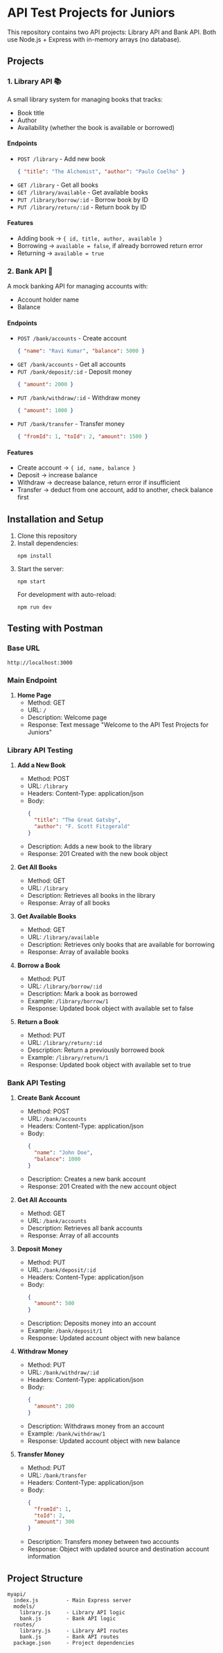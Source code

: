# API Test Projects for Juniors

This repository contains two API projects: Library API and Bank API. Both use Node.js + Express with in-memory arrays (no database).

## Projects

### 1. Library API 📚

A small library system for managing books that tracks:
- Book title
- Author
- Availability (whether the book is available or borrowed)

#### Endpoints

- `POST /library` - Add new book
  ```json
  { "title": "The Alchemist", "author": "Paulo Coelho" }
  ```
- `GET /library` - Get all books
- `GET /library/available` - Get available books
- `PUT /library/borrow/:id` - Borrow book by ID
- `PUT /library/return/:id` - Return book by ID

#### Features

- Adding book → `{ id, title, author, available }`
- Borrowing → `available = false`, if already borrowed return error
- Returning → `available = true`

### 2. Bank API 🏦

A mock banking API for managing accounts with:
- Account holder name
- Balance

#### Endpoints

- `POST /bank/accounts` - Create account
  ```json
  { "name": "Ravi Kumar", "balance": 5000 }
  ```
- `GET /bank/accounts` - Get all accounts
- `PUT /bank/deposit/:id` - Deposit money
  ```json
  { "amount": 2000 }
  ```
- `PUT /bank/withdraw/:id` - Withdraw money
  ```json
  { "amount": 1000 }
  ```
- `PUT /bank/transfer` - Transfer money
  ```json
  { "fromId": 1, "toId": 2, "amount": 1500 }
  ```

#### Features

- Create account → `{ id, name, balance }`
- Deposit → increase balance
- Withdraw → decrease balance, return error if insufficient
- Transfer → deduct from one account, add to another, check balance first

## Installation and Setup

1. Clone this repository
2. Install dependencies:
   ```
   npm install
   ```
3. Start the server:
   ```
   npm start
   ```
   For development with auto-reload:
   ```
   npm run dev
   ```

## Testing with Postman

### Base URL
```
http://localhost:3000
```

### Main Endpoint
1. **Home Page**
   - Method: GET
   - URL: `/`
   - Description: Welcome page
   - Response: Text message "Welcome to the API Test Projects for Juniors"

### Library API Testing

1. **Add a New Book**
   - Method: POST
   - URL: `/library`
   - Headers: Content-Type: application/json
   - Body:
     ```json
     {
       "title": "The Great Gatsby",
       "author": "F. Scott Fitzgerald"
     }
     ```
   - Description: Adds a new book to the library
   - Response: 201 Created with the new book object

2. **Get All Books**
   - Method: GET
   - URL: `/library`
   - Description: Retrieves all books in the library
   - Response: Array of all books

3. **Get Available Books**
   - Method: GET
   - URL: `/library/available`
   - Description: Retrieves only books that are available for borrowing
   - Response: Array of available books

4. **Borrow a Book**
   - Method: PUT
   - URL: `/library/borrow/:id`
   - Description: Mark a book as borrowed
   - Example: `/library/borrow/1`
   - Response: Updated book object with available set to false

5. **Return a Book**
   - Method: PUT
   - URL: `/library/return/:id`
   - Description: Return a previously borrowed book
   - Example: `/library/return/1`
   - Response: Updated book object with available set to true

### Bank API Testing

1. **Create Bank Account**
   - Method: POST
   - URL: `/bank/accounts`
   - Headers: Content-Type: application/json
   - Body:
     ```json
     {
       "name": "John Doe",
       "balance": 1000
     }
     ```
   - Description: Creates a new bank account
   - Response: 201 Created with the new account object

2. **Get All Accounts**
   - Method: GET
   - URL: `/bank/accounts`
   - Description: Retrieves all bank accounts
   - Response: Array of all accounts

3. **Deposit Money**
   - Method: PUT
   - URL: `/bank/deposit/:id`
   - Headers: Content-Type: application/json
   - Body:
     ```json
     {
       "amount": 500
     }
     ```
   - Description: Deposits money into an account
   - Example: `/bank/deposit/1`
   - Response: Updated account object with new balance

4. **Withdraw Money**
   - Method: PUT
   - URL: `/bank/withdraw/:id`
   - Headers: Content-Type: application/json
   - Body:
     ```json
     {
       "amount": 200
     }
     ```
   - Description: Withdraws money from an account
   - Example: `/bank/withdraw/1`
   - Response: Updated account object with new balance

5. **Transfer Money**
   - Method: PUT
   - URL: `/bank/transfer`
   - Headers: Content-Type: application/json
   - Body:
     ```json
     {
       "fromId": 1,
       "toId": 2,
       "amount": 300
     }
     ```
   - Description: Transfers money between two accounts
   - Response: Object with updated source and destination account information

## Project Structure

```
myapi/
  index.js         - Main Express server
  models/
    library.js     - Library API logic
    bank.js        - Bank API logic
  routes/
    library.js     - Library API routes
    bank.js        - Bank API routes
  package.json     - Project dependencies
```